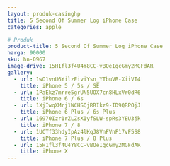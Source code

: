 ```yaml
---
layout: produk-casinghp
title: 5 Second Of Summer Log iPhone Case
categories: apple

# Produk
product-title: 5 Second Of Summer Log iPhone Case
harga: 90000
sku: hn-0967
image-drive: 15H1fl3f4U4Y8CC-vBOeIgcGmy2MGFdAR
gallery:
  - url: 1wO1vnU6YilzEiviYsn_YTbuVB-XiiVI4
    title: iPhone 5 / 5s / SE
  - url: 1PaEkz7mrre5grUN5UOX7cn8HLxVr0dR6
    title: iPhone 6 / 6s
  - url: 1XjIwqXMrj1WCHSQjRRIkz9-ID9QRPOjJ
    title: iPhone 6 Plus / 6s Plus
  - url: 16970Izr1rZLZsXIyfSLW-spRs3YEU3jk
    title: iPhone 7 / 8
  - url: 1UCTf33hdyIpAz4lKqJ8VnFVnF17vF5S8
    title: iPhone 7 Plus / 8 Plus
  - url: 15H1fl3f4U4Y8CC-vBOeIgcGmy2MGFdAR
    title: iPhone X
---
```

